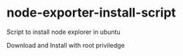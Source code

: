 # node-exporter-install-script
Script to install node explorer in ubuntu

Download and Install with root priviledge
